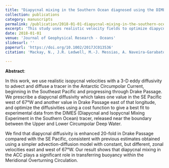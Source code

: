```yaml
---
title: "Diapycnal mixing in the Southern Ocean diagnosed using the DIMES tracer and realistic velocity fields"
collection: publications
category: manuscripts
permalink: /publication/2018-01-01-diapycnal-mixing-in-the-southern-ocean-diagnosed-using-the-dimes-tracer-and-realistic-velocity-fields
excerpt: 'This study uses realistic velocity fields to optimize diapycnal diffusivity and analyze mixing in the Antarctic Circumpolar Current.'
date: 2018-01-01
venue: 'Journal of Geophysical Research - Oceans'
slidesurl: ''
paperurl: 'https://doi.org/10.1002/2017JC013536'
citation: 'Mackay, N., J.R. Ledwell, M.-J. Messias, A. Naveira-Garabato, J.A. Brearley, A. Meijers, D.C. Jones, and A.J. Watson (2018). "Diapycnal mixing in the Southern Ocean diagnosed using the DIMES tracer and realistic velocity fields," <i>Journal of Geophysical Research - Oceans</i>, 123. <a href="https://doi.org/10.1002/2017JC013536">https://doi.org/10.1002/2017JC013536</a>'

---
```

**Abstract**:

In this work, we use realistic isopycnal velocities with a 3-D eddy diffusivity to advect and diffuse a tracer in the Antarctic Circumpolar Current, beginning in the Southeast Pacific and progressing through Drake Passage. We prescribe a diapycnal diffusivity which takes one value in the SE Pacific west of 67°W and another value in Drake Passage east of that longitude, and optimize the diffusivities using a cost function to give a best fit to experimental data from the DIMES (Diapycnal and Isopycnal Mixing Experiment in the Southern Ocean) tracer, released near the boundary between the Upper and Lower Circumpolar Deep Water.

We find that diapycnal diffusivity is enhanced 20-fold in Drake Passage compared with the SE Pacific, consistent with previous estimates obtained using a simpler advection-diffusion model with constant, but different, zonal velocities east and west of 67°W. Our result shows that diapycnal mixing in the ACC plays a significant role in transferring buoyancy within the Meridional Overturning Circulation.
